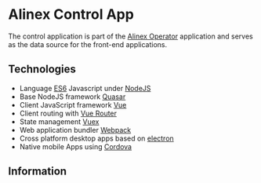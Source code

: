 # Alinex Control App

The control application is part of the [Alinex Operator](https://alinex.gitbook.io/operator)
application and serves as the data source for the front-end applications.


## Technologies

- Language [ES6](http://es6-features.org/#Constants) Javascript under [NodeJS](https://nodejs.org/en/)
- Base NodeJS framework [Quasar](http://quasar-framework.org/)
- Client JavaScript framework [Vue](https://vuejs.org/)
- Client routing with [Vue Router](http://router.vuejs.org/en/)
- State management [Vuex](https://vuex.vuejs.org/en/)
- Web application bundler [Webpack](https://webpack.js.org/)
- Cross platform desktop apps based on [electron](https://electron.atom.io/)
- Native mobile Apps using [Cordova](https://cordova.apache.org/)


## Information
